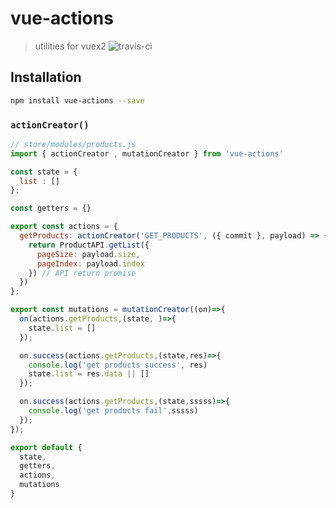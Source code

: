 # vue-actions

> utilities for vuex2
![travis-ci](https://travis-ci.org/ariesjia/vuex-actions.svg?branch=master)

## Installation

```bash
npm install vue-actions --save
```

### `actionCreator()`


```js
// store/modules/products.js
import { actionCreator , mutationCreator } from 'vue-actions'

const state = {
  list : []
};

const getters = {}

export const actions = {
  getProducts: actionCreator('GET_PRODUCTS', ({ commit }, payload) => {
    return ProductAPI.getList({
      pageSize: payload.size,
      pageIndex: payload.index
    }) // API return promise
  })
};

export const mutations = mutationCreator((on)=>{
  on(actions.getProducts,(state, )=>{
    state.list = []
  });

  on.success(actions.getProducts,(state,res)=>{
    console.log('get products success', res)
    state.list = res.data || []
  });

  on.success(actions.getProducts,(state,sssss)=>{
    console.log('get products fail',sssss)
  });
});

export default {
  state,
  getters,
  actions,
  mutations
}

```
